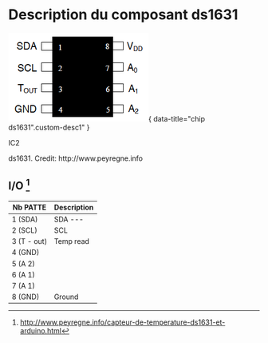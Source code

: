 # Description du composant ds1631

![ds1631](../../images/DS1631-diagram.png){ data-title="chip ds1631".custom-desc1" }

<div class="glightbox-desc custom-desc1">
  <p> IC2</p>
</div>
<figcaption>ds1631. Credit: http://www.peyregne.info</figcaption>
</figure>


## I/O [^1]

| Nb PATTE | Description |
| -------------------- | ----------- |
|1 (SDA) | SDA --- |
|2 (SCL) | SCL|
|3 (T - out)| Temp read|
|4 (GND)||
|5 (A 2)||
|6 (A 1)||
|7 (A 1)||
|8 (GND)| Ground|

[^1]: http://www.peyregne.info/capteur-de-temperature-ds1631-et-arduino.html
